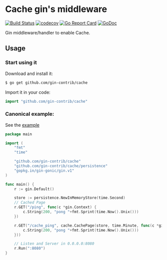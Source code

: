 # Cache gin's middleware

[![Build Status](https://travis-ci.org/gin-contrib/cache.svg)](https://travis-ci.org/gin-contrib/cache)
[![codecov](https://codecov.io/gh/gin-contrib/cache/branch/master/graph/badge.svg)](https://codecov.io/gh/gin-contrib/cache)
[![Go Report Card](https://goreportcard.com/badge/github.com/gin-contrib/cache)](https://goreportcard.com/report/github.com/gin-contrib/cache)
[![GoDoc](https://godoc.org/github.com/gin-contrib/cache?status.svg)](https://godoc.org/github.com/gin-contrib/cache)

Gin middleware/handler to enable Cache.

## Usage

### Start using it

Download and install it:

```sh
$ go get github.com/gin-contrib/cache
```

Import it in your code:

```go
import "github.com/gin-contrib/cache"
```

### Canonical example:

See the [example](example/example.go)

```go
package main

import (
	"fmt"
	"time"

	"github.com/gin-contrib/cache"
	"github.com/gin-contrib/cache/persistence"
	"gopkg.in/gin-gonic/gin.v1"
)

func main() {
	r := gin.Default()

	store := persistence.NewInMemoryStore(time.Second)
	// Cached Page
	r.GET("/ping", func(c *gin.Context) {
		c.String(200, "pong "+fmt.Sprint(time.Now().Unix()))
	})

	r.GET("/cache_ping", cache.CachePage(store, time.Minute, func(c *gin.Context) {
		c.String(200, "pong "+fmt.Sprint(time.Now().Unix()))
	}))

	// Listen and Server in 0.0.0.0:8080
	r.Run(":8080")
}
```
